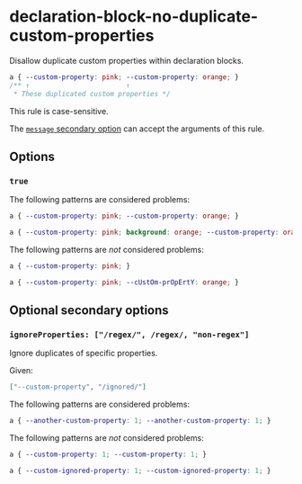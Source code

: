 # declaration-block-no-duplicate-custom-properties

Disallow duplicate custom properties within declaration blocks.

<!-- prettier-ignore -->
```css
a { --custom-property: pink; --custom-property: orange; }
/** ↑                        ↑
 * These duplicated custom properties */
```

This rule is case-sensitive.

The [`message` secondary option](https://github.com/stylelint/stylelint/tree/15.10.1/docsuser-guideconfigure.md#message) can accept the arguments of this rule.

## Options

### `true`

The following patterns are considered problems:

<!-- prettier-ignore -->
```css
a { --custom-property: pink; --custom-property: orange; }
```

<!-- prettier-ignore -->
```css
a { --custom-property: pink; background: orange; --custom-property: orange }
```

The following patterns are _not_ considered problems:

<!-- prettier-ignore -->
```css
a { --custom-property: pink; }
```

<!-- prettier-ignore -->
```css
a { --custom-property: pink; --cUstOm-prOpErtY: orange; }
```

## Optional secondary options

### `ignoreProperties: ["/regex/", /regex/, "non-regex"]`

Ignore duplicates of specific properties.

Given:

```json
["--custom-property", "/ignored/"]
```

The following patterns are considered problems:

<!-- prettier-ignore -->
```css
a { --another-custom-property: 1; --another-custom-property: 1; }
```

The following patterns are _not_ considered problems:

<!-- prettier-ignore -->
```css
a { --custom-property: 1; --custom-property: 1; }
```

<!-- prettier-ignore -->
```css
a { --custom-ignored-property: 1; --custom-ignored-property: 1; }
```
